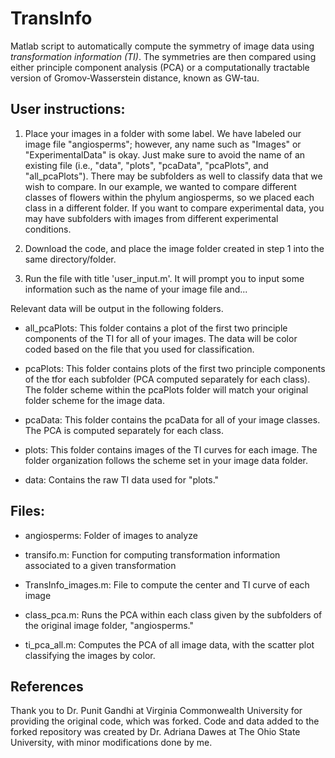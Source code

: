 # TransInfo
Matlab script to automatically compute the symmetry of image data using *transformation information (TI)*. The symmetries are then compared using either principle component analysis (PCA) or a computationally tractable version of Gromov-Wasserstein distance, known as GW-tau.

## User instructions:
1. Place your images in a folder with some label. We have labeled our image file "angiosperms"; however, any name such as "Images" or "ExperimentalData" is okay. Just make sure to avoid the name of an existing file (i.e., "data", "plots", "pcaData", "pcaPlots", and "all_pcaPlots"). There may be subfolders as well to classify data that we wish to compare. In our example, we wanted to compare different classes of flowers within the phylum angiosperms, so we placed each class in a different folder. If you want to compare experimental data, you may have subfolders with images from different experimental conditions.

2. Download the code, and place the image folder created in step 1 into the same directory/folder.

3. Run the file with title 'user_input.m'. It will prompt you to input some information such as the name of your image file and...

Relevant data will be output in the following folders.
- all_pcaPlots: This folder contains a plot of the first two principle components of the TI for all of your images. The data will be color coded based on the file that you used for classification.

- pcaPlots: This folder contains plots of the first two principle components of the tfor each subfolder (PCA computed separately for each class). The folder scheme within the pcaPlots folder will match your original folder scheme for the image data.

- pcaData: This folder contains the pcaData for all of your image classes. The PCA is computed separately for each class.

- plots: This folder contains images of the TI curves for each image. The folder organization follows the scheme set in your image data folder.

- data: Contains the raw TI data used for "plots."


## Files:

- angiosperms: Folder of images to analyze

- transifo.m: Function for computing transformation information associated to a given transformation

- TransInfo_images.m: File to compute the center and TI curve of each image

- class_pca.m: Runs the PCA within each class given by the subfolders of the original image folder, "angiosperms."

- ti_pca_all.m: Computes the PCA of all image data, with the scatter plot classifying the images by color.



## References
Thank you to Dr. Punit Gandhi at Virginia Commonwealth University for providing the original code, which was forked. Code and data added to the forked repository was created by Dr. Adriana Dawes at The Ohio State University, with minor modifications done by me.
